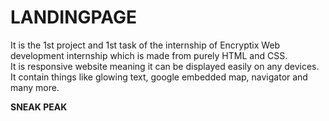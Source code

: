 # LANDINGPAGE
It is the 1st project and 1st task of the internship of Encryptix Web development internship which is made from purely HTML and CSS.
<br>It is responsive website meaning it can be displayed easily on any devices.
<br>It contain things like glowing text, google embedded map, navigator and many more.

<b>SNEAK PEAK</b>


